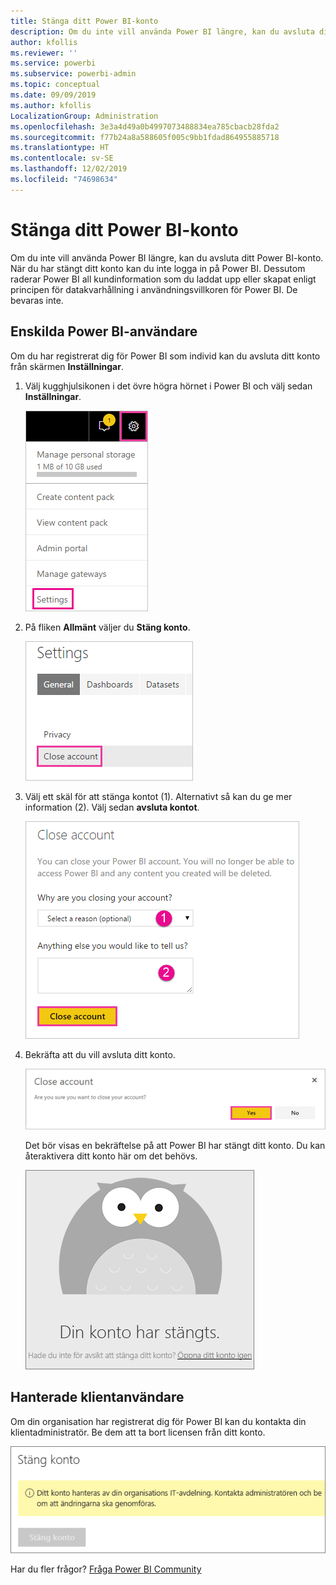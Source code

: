 ```yaml
---
title: Stänga ditt Power BI-konto
description: Om du inte vill använda Power BI längre, kan du avsluta ditt Power BI-konto.
author: kfollis
ms.reviewer: ''
ms.service: powerbi
ms.subservice: powerbi-admin
ms.topic: conceptual
ms.date: 09/09/2019
ms.author: kfollis
LocalizationGroup: Administration
ms.openlocfilehash: 3e3a4d49a0b4997073488834ea785cbacb28fda2
ms.sourcegitcommit: f77b24a8a588605f005c9bb1fdad864955885718
ms.translationtype: HT
ms.contentlocale: sv-SE
ms.lasthandoff: 12/02/2019
ms.locfileid: "74698634"
---
```

# <a name="close-your-power-bi-account"></a>Stänga ditt Power BI-konto

Om du inte vill använda Power BI längre, kan du avsluta ditt Power BI-konto.  När du har stängt ditt konto kan du inte logga in på Power BI. Dessutom raderar Power BI all kundinformation som du laddat upp eller skapat enligt principen för datakvarhållning i användningsvillkoren för Power BI. De bevaras inte.

## <a name="individual-power-bi-users"></a>Enskilda Power BI-användare

Om du har registrerat dig för Power BI som individ kan du avsluta ditt konto från skärmen **Inställningar**.

1. Välj kugghjulsikonen i det övre högra hörnet i Power BI och välj sedan **Inställningar**.

    ![Skärmbild av det övre högra hörnet i användargränssnittet med kugghjulsikonen och alternativet för inställningar framhävda.](media/service-admin-closing-your-account/close-account-settings.png)

1. På fliken **Allmänt** väljer du **Stäng konto**.

    ![Skärmbild av det övre vänstra hörnet på inställningssidan med alternativet Stäng konto framhävt.](media/service-admin-closing-your-account/close-account-settings-2.png)

1. Välj ett skäl för att stänga kontot (1). Alternativt så kan du ge mer information (2). Välj sedan **avsluta kontot**.

    ![Skärmbild av dialogrutan Stäng konto med alternativet Stäng konto framhävt.](media/service-admin-closing-your-account/close-account-settings-3.png)

1. Bekräfta att du vill avsluta ditt konto.

    ![Skärmbild av dialogrutan för bekräftelse av Stäng konto med alternativet Ja framhävt.](media/service-admin-closing-your-account/close-account-settings-4.png)

    Det bör visas en bekräftelse på att Power BI har stängt ditt konto. Du kan återaktivera ditt konto här om det behövs.

    ![Skärmbild av dialogrutan Ditt konto har stängts.](media/service-admin-closing-your-account/close-account-settings-5.png)

## <a name="managed-tenant-users"></a>Hanterade klientanvändare

Om din organisation har registrerat dig för Power BI kan du kontakta din klientadministratör. Be dem att ta bort licensen från ditt konto.

![Hantera stängt konto](media/service-admin-closing-your-account/close-account-managed.png)

Har du fler frågor? [Fråga Power BI Community](https://community.powerbi.com/)